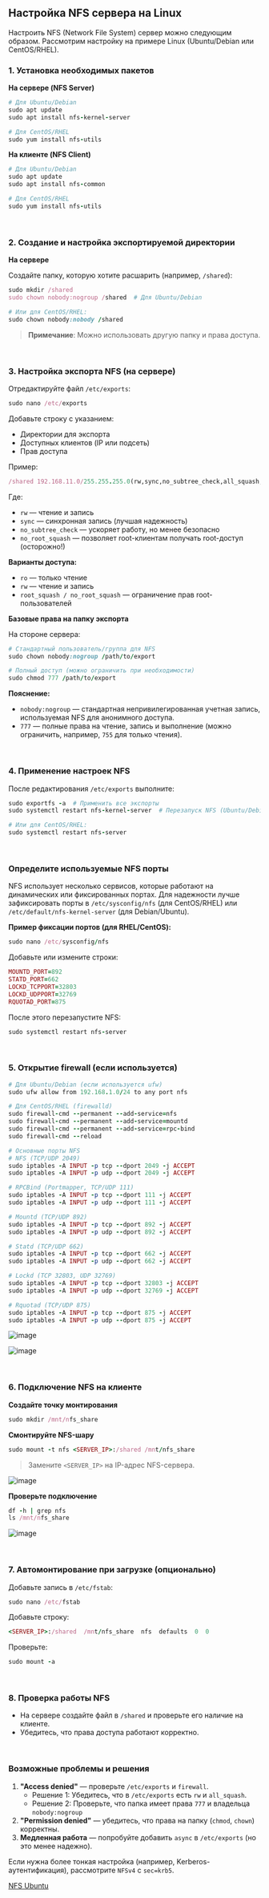 ## Настройка NFS сервера на Linux

Настроить NFS (Network File System) сервер можно следующим образом. Рассмотрим настройку на примере Linux (Ubuntu/Debian или CentOS/RHEL).


### 1. Установка необходимых пакетов

**На сервере (NFS Server)**

```ruby
# Для Ubuntu/Debian
sudo apt update
sudo apt install nfs-kernel-server

# Для CentOS/RHEL
sudo yum install nfs-utils
```

**На клиенте (NFS Client)**

```ruby
# Для Ubuntu/Debian
sudo apt update
sudo apt install nfs-common

# Для CentOS/RHEL
sudo yum install nfs-utils
```


<br>

### 2. Создание и настройка экспортируемой директории

**На сервере**

Создайте папку, которую хотите расшарить (например, `/shared`):

```ruby
sudo mkdir /shared
sudo chown nobody:nogroup /shared  # Для Ubuntu/Debian

# Или для CentOS/RHEL:
sudo chown nobody:nobody /shared
```

> **Примечание**: Можно использовать другую папку и права доступа.



<br>

### 3. Настройка экспорта NFS (на сервере)

Отредактируйте файл `/etc/exports`:

```ruby
sudo nano /etc/exports
```

Добавьте строку с указанием:

- Директории для экспорта
- Доступных клиентов (IP или подсеть)
- Прав доступа

Пример:

```ruby
/shared 192.168.11.0/255.255.255.0(rw,sync,no_subtree_check,all_squash,anonuid=1000,anongid=1000)
```

Где:

- `rw` — чтение и запись
- `sync` — синхронная запись (лучшая надежность)
- `no_subtree_check` — ускоряет работу, но менее безопасно
- `no_root_squash` — позволяет root-клиентам получать root-доступ (осторожно!)

**Варианты доступа:**

- `ro` — только чтение
- `rw` — чтение и запись
- `root_squash / no_root_squash` — ограничение прав root-пользователей


**Базовые права на папку экспорта**

На стороне сервера:

```ruby
# Стандартный пользователь/группа для NFS
sudo chown nobody:nogroup /path/to/export

# Полный доступ (можно ограничить при необходимости)
sudo chmod 777 /path/to/export
```

**Пояснение:**

- `nobody:nogroup` — стандартная непривилегированная учетная запись, используемая NFS для анонимного доступа.
- `777` — полные права на чтение, запись и выполнение (можно ограничить, например, `755` для только чтения).



<br>

### 4. Применение настроек NFS

После редактирования `/etc/exports` выполните:

```ruby
sudo exportfs -a  # Применить все экспорты
sudo systemctl restart nfs-kernel-server  # Перезапуск NFS (Ubuntu/Debian)

# Или для CentOS/RHEL:
sudo systemctl restart nfs-server
```


<br>

### Определите используемые NFS порты

NFS использует несколько сервисов, которые работают на динамических или фиксированных портах. Для надежности лучше зафиксировать порты в `/etc/sysconfig/nfs` (для CentOS/RHEL) или `/etc/default/nfs-kernel-server` (для Debian/Ubuntu).

**Пример фиксации портов (для RHEL/CentOS):**

```ruby
sudo nano /etc/sysconfig/nfs
```
Добавьте или измените строки:

```ruby
MOUNTD_PORT=892
STATD_PORT=662
LOCKD_TCPPORT=32803
LOCKD_UDPPORT=32769
RQUOTAD_PORT=875
```

После этого перезапустите NFS:

```ruby
sudo systemctl restart nfs-server
```


<br>

### 5. Открытие firewall (если используется)

```ruby
# Для Ubuntu/Debian (если используется ufw)
sudo ufw allow from 192.168.1.0/24 to any port nfs

# Для CentOS/RHEL (firewalld)
sudo firewall-cmd --permanent --add-service=nfs
sudo firewall-cmd --permanent --add-service=mountd
sudo firewall-cmd --permanent --add-service=rpc-bind
sudo firewall-cmd --reload

# Основные порты NFS
# NFS (TCP/UDP 2049)
sudo iptables -A INPUT -p tcp --dport 2049 -j ACCEPT
sudo iptables -A INPUT -p udp --dport 2049 -j ACCEPT

# RPCBind (Portmapper, TCP/UDP 111)
sudo iptables -A INPUT -p tcp --dport 111 -j ACCEPT
sudo iptables -A INPUT -p udp --dport 111 -j ACCEPT

# Mountd (TCP/UDP 892)
sudo iptables -A INPUT -p tcp --dport 892 -j ACCEPT
sudo iptables -A INPUT -p udp --dport 892 -j ACCEPT

# Statd (TCP/UDP 662)
sudo iptables -A INPUT -p tcp --dport 662 -j ACCEPT
sudo iptables -A INPUT -p udp --dport 662 -j ACCEPT

# Lockd (TCP 32803, UDP 32769)
sudo iptables -A INPUT -p tcp --dport 32803 -j ACCEPT
sudo iptables -A INPUT -p udp --dport 32769 -j ACCEPT

# Rquotad (TCP/UDP 875)
sudo iptables -A INPUT -p tcp --dport 875 -j ACCEPT
sudo iptables -A INPUT -p udp --dport 875 -j ACCEPT
```
![image](https://github.com/user-attachments/assets/d6779b75-ced3-44c8-b654-c83d968d321c)

![image](https://github.com/user-attachments/assets/75199be4-d8f8-4070-91f6-98e28375c079)



<br>

### 6. Подключение NFS на клиенте

**Создайте точку монтирования**

```ruby
sudo mkdir /mnt/nfs_share
```

**Смонтируйте NFS-шару**

```ruby
sudo mount -t nfs <SERVER_IP>:/shared /mnt/nfs_share
```

> Замените `<SERVER_IP>` на IP-адрес NFS-сервера.

![image](https://github.com/user-attachments/assets/b039e6e9-ee3d-4664-bb04-34f0b2ca0923)


**Проверьте подключение**

```ruby
df -h | grep nfs
ls /mnt/nfs_share
```
![image](https://github.com/user-attachments/assets/41c214e0-1476-4ab5-ba6b-9e6323ef4365)



<br>

### 7. Автомонтирование при загрузке (опционально)

Добавьте запись в `/etc/fstab`:

```ruby
sudo nano /etc/fstab
```

Добавьте строку:

```ruby
<SERVER_IP>:/shared  /mnt/nfs_share  nfs  defaults  0  0
```

Проверьте:

```ruby
sudo mount -a
```



<br>

### 8. Проверка работы NFS

- На сервере создайте файл в `/shared` и проверьте его наличие на клиенте.
- Убедитесь, что права доступа работают корректно.



<br>

### Возможные проблемы и решения

1. **"Access denied"** — проверьте `/etc/exports` и `firewall`.
   - Решение 1: Убедитесь, что в `/etc/exports` есть `rw` и `all_squash`.
   - Решение 2: Проверьте, что папка имеет права `777` и владельца `nobody:nogroup`
3. **"Permission denied"** — убедитесь, что права на папку (`chmod`, `chown`) корректны.
4. **Медленная работа** — попробуйте добавить `async` в `/etc/exports` (но это менее надежно).

Если нужна более тонкая настройка (например, Kerberos-аутентификация), рассмотрите `NFSv4` с `sec=krb5`.


[NFS Ubuntu](https://help.ubuntu.ru/wiki/nfs)
